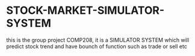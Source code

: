 # STOCK-MARKET-SIMULATOR-SYSTEM
this is the group project COMP208, it is a SIMULATOR SYSTEM which will predict stock trend and have bounch of function such as trade or sell etc
